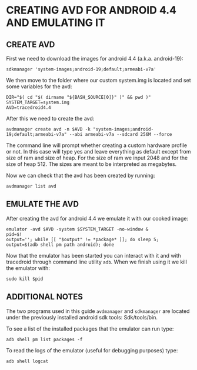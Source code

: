 # CREATING AVD FOR ANDROID 4.4 AND EMULATING IT

## CREATE AVD

First we need to download the images for android 4.4
(a.k.a. android-19):

`sdkmanager 'system-images;android-19;default;armeabi-v7a'`

We then move to the folder where our custom system.img is located and
set some variables for the avd:

```
DIR="$( cd "$( dirname "${BASH_SOURCE[0]}" )" && pwd )"
SYSTEM_TARGET=system.img 
AVD=tracedroid4.4
```

After this we need to create the avd:

`avdmanager create avd -n $AVD -k
"system-images;android-19;default;armeabi-v7a" --abi armeabi-v7a
--sdcard 256M --force`

The command line will prompt whether creating a custom hardware
profile or not. In this case will type yes and leave everything as
default except from size of ram and size of heap. For the size of ram
we input 2048 and for the size of heap 512. The sizes are meant to be
interpreted as megabytes.

Now we can check that the avd has been created by running:

`avdmanager list avd`

## EMULATE THE AVD

After creating the avd for android 4.4 we emulate it with our cooked
image:

```
emulator -avd $AVD -system $SYSTEM_TARGET -no-window &
pid=$!
output=''; while [[ "$output" != *package* ]]; do sleep 5; output=$(adb shell pm path android); done
```

Now that the emulator has been started you can interact with it and
with tracedroid through command line utility `adb`. When we finish
using it we kill the emulator with: 

`sudo kill $pid`


## ADDITIONAL NOTES

The two programs used in this guide `avdmanager` and `sdkmanager` are
located under the previously installed android sdk tools:
Sdk/tools/bin.

To see a list of the installed packages that the emulator can run
type:

`adb shell pm list packages -f`

To read the logs of the emulator (useful for debugging purposes) type:

`adb shell logcat`


